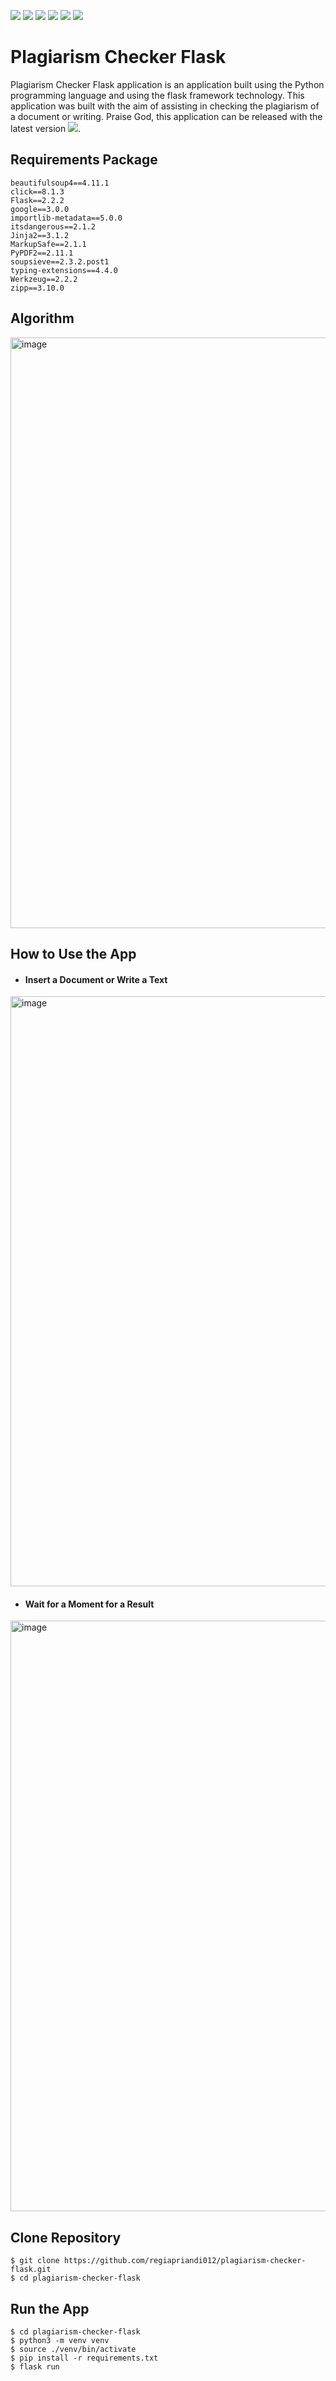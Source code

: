 ![](https://img.shields.io/github/license/regiapriandi012/plagiarism-checker-flask)
![](https://img.shields.io/github/v/release/regiapriandi012/plagiarism-checker-flask)
![](https://github.com/regiapriandi012/plagiarism-checker-flask/actions/workflows/codeql.yml/badge.svg)
![](https://github.com/regiapriandi012/plagiarism-checker-flask/actions/workflows/dependency-review.yml/badge.svg)
![](https://github.com/regiapriandi012/plagiarism-checker-flask/actions/workflows/docker-image.yml/badge.svg)
![](https://github.com/regiapriandi012/plagiarism-checker-flask/actions/workflows/docker-publish.yml/badge.svg)


# Plagiarism Checker Flask
Plagiarism Checker Flask application is an application built using the Python programming language and using the flask framework technology. This application was built with the aim of assisting in checking the plagiarism of a document or writing. Praise God, this application can be released with the latest version ![](https://img.shields.io/github/v/release/regiapriandi012/plagiarism-checker-flask).

## Requirements Package
```
beautifulsoup4==4.11.1
click==8.1.3
Flask==2.2.2
google==3.0.0
importlib-metadata==5.0.0
itsdangerous==2.1.2
Jinja2==3.1.2
MarkupSafe==2.1.1
PyPDF2==2.11.1
soupsieve==2.3.2.post1
typing-extensions==4.4.0
Werkzeug==2.2.2
zipp==3.10.0
```

## Algorithm
<img width="945" alt="image" src="https://user-images.githubusercontent.com/69528812/201469781-c88c7c93-6439-4d0a-b6ec-7ccae230d77c.png">


## How to Use the App
  - #### Insert a Document or Write a Text
  <img width="944" alt="image" src="https://user-images.githubusercontent.com/69528812/201468315-fc0a91a0-d2d8-41f4-8b5a-85a765c47b81.png">
  
  - #### Wait for a Moment for a Result
  <img width="945" alt="image" src="https://user-images.githubusercontent.com/69528812/201468374-91ec77de-d694-425c-86a6-872a3640cf16.png">

## Clone Repository
```
$ git clone https://github.com/regiapriandi012/plagiarism-checker-flask.git
$ cd plagiarism-checker-flask
```

## Run the App
```
$ cd plagiarism-checker-flask
$ python3 -m venv venv
$ source ./venv/bin/activate
$ pip install -r requirements.txt
$ flask run
```
